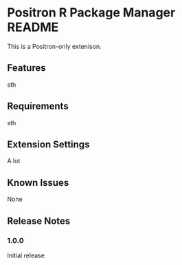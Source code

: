 # Positron R Package Manager README

This is a Positron-only extenison.

## Features

sth

## Requirements

sth

## Extension Settings

A lot

## Known Issues

None

## Release Notes

### 1.0.0

Initial release